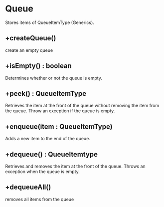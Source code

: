 # Queue

Stores items of QueueItemType (Generics).

## +createQueue()
create an empty queue

## +isEmpty() : boolean
Determines whether or not the queue is empty.

## +peek() : QueueItemType
Retrieves the item at the front of the queue without
removing the item from the queue. Throw an 
exception if the queue is empty.

## +enqueue(item : QueueItemType) 
Adds a new item to the end of the queue.

## +dequeue() : QueueItemtype
Retrieves and removes the item at the front of the queue.
Throws an exception when the queue is empty.

## +dequeueAll()
removes all items from the queue


